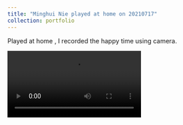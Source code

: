 ```yaml
---
title: "Minghui Nie played at home on 20210717"
collection: portfolio
---
```


Played at home , I recorded the happy time using camera.

<video src="https://pengfeinie.github.io/images/9204.mp4" controls="controls" autoplay="true">您的浏览器不支持播放该视频！</video>



